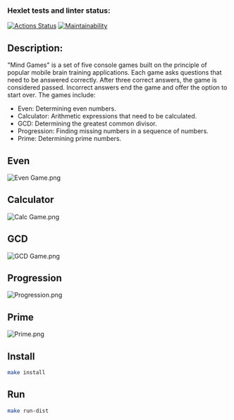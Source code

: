 ### Hexlet tests and linter status:
[![Actions Status](https://github.com/CicadaN/java-project-61/actions/workflows/hexlet-check.yml/badge.svg)](https://github.com/CicadaN/java-project-61/actions)
[![Maintainability](https://api.codeclimate.com/v1/badges/835a19745adef6b410a0/maintainability)](https://codeclimate.com/github/CicadaN/java-project-61/maintainability)

## Description:

"Mind Games" is a set of five console games built on the principle of popular mobile brain training applications. Each game asks questions that need to be answered correctly. After three correct answers, the game is considered passed. Incorrect answers end the game and offer the option to start over. The games include:

* Even: Determining even numbers.
* Calculator: Arithmetic expressions that need to be calculated.
* GCD: Determining the greatest common divisor.
* Progression: Finding missing numbers in a sequence of numbers.
* Prime: Determining prime numbers.
  
## Even
![Even Game.png](photo/Even.png)

## Calculator
![Calc Game.png](photo/Calc.png)

## GCD
![GCD Game.png](photo/GCD.png)

## Progression
![Progression.png](photo/Progression.png)

## Prime
![Prime.png](photo/Prime.png)

## Install
```bash
make install
```

## Run
```bash
make run-dist
```

